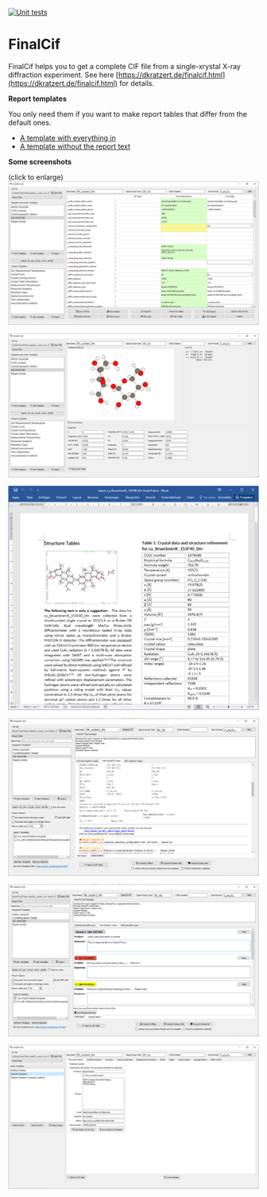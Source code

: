 [![Unit tests](https://github.com/dkratzert/FinalCif/actions/workflows/python-app_windows.yml/badge.svg)](https://github.com/dkratzert/FinalCif/actions/workflows/python-app_windows.yml)
# FinalCif

FinalCif helps you to get a complete CIF file from a single-xrystal X-ray diffraction experiment. See here [https://dkratzert.de/finalcif.html](https://dkratzert.de/finalcif.html) for details.

**Report templates**

You only need them if you want to make report tables that differ from the default ones.
- [A template with everything in](https://github.com/dkratzert/FinalCif/raw/master/template/template_text.docx)
- [A template without the report text](https://github.com/dkratzert/FinalCif/raw/master/template/template_without_text.docx)


**Some screenshots**

(click to enlarge)
![FinalCif main Window](https://github.com/dkratzert/FinalCif/raw/master/screenshots/finalcif_main.png)

![FinalCif details](https://github.com/dkratzert/FinalCif/raw/master/screenshots/finalcif_details.png)

![FinalCif report](https://github.com/dkratzert/FinalCif/raw/master/screenshots/finalcif_report.png)

![FinalCif CheckCIF](https://github.com/dkratzert/FinalCif/raw/master/screenshots/finalcif_checkcif.png)

![FinalCif responses](https://github.com/dkratzert/FinalCif/raw/master/screenshots/finalcif_responses.png)

![FinalCif responses](https://github.com/dkratzert/FinalCif/raw/master/screenshots/finalcif_loops.png)
